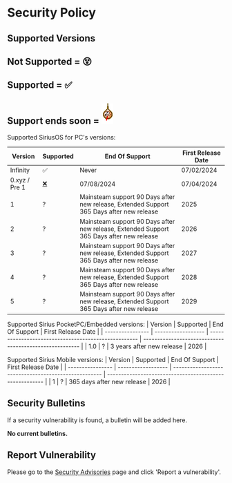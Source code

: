 <!-- Licenced under MIT -->
# Security Policy

## Supported Versions

## Not Supported = 😵
## Supported = ✅
## Support ends soon = ![support_ends_soon](img/hangman.gif)

Supported SiriusOS for PC's versions:

| Version          | Supported          | End Of Support                                       | First Release Date                                      |
| ---------------- | ------------------ | ---------------------------------------------------- | ------------------------------------------------------- |
| Infinity         | ✅                 | Never                                                | 07/02/2024                                              |
| 0.xyz / Pre 1  | [❌](https://github.com/gamma63/SiriusOS/discussions/25)                  | 07/08/2024          | 07/04/2024 |
| 1  | ?                  | Mainsteam support 90 Days after new release, Extended Support 365 Days after new release          | 2025 |
| 2           | ?                  |  Mainsteam support 90 Days after new release, Extended Support 365 Days after new release          | 2026 |
| 3          | ?                  |   Mainsteam support 90 Days after new release, Extended Support 365 Days after new release           | 2027 |
| 4           | ?                  |  Mainsteam support 90 Days after new release, Extended Support 365 Days after new release          | 2028 |
| 5            | ?                  | Mainsteam support 90 Days after new release, Extended Support 365 Days after new release          | 2029 |

Supported Sirius PocketPC/Embedded versions:
| Version          | Supported          | End Of Support                                       | First Release Date                                      |
| ---------------- | ------------------ | ---------------------------------------------------- | ------------------------------------------------------- |
| 1.0              | ?                  | 3 years after new release                            | 2026                                                    |

Supported Sirius Mobile versions:
| Version          | Supported          | End Of Support                                       | First Release Date                                      |
| ---------------- | ------------------ | ---------------------------------------------------- | ------------------------------------------------------- |
| 1                | ?                  | 365 days after new release                             | 2026                                                    |


## Security Bulletins
If a security vulnerability is found, a bulletin will be added here.

**No current bulletins.**

## Report Vulnerability
Please go to the [Security Advisories](https://github.com/gamma63/SiriusOS/security/advisories) page and click 'Report a vulnerability'.